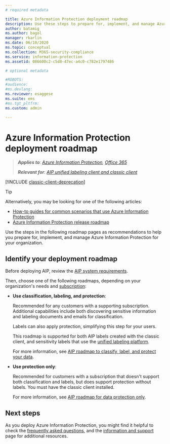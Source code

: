 ```yaml
---
# required metadata

title: Azure Information Protection deployment roadmap
description: Use these steps to prepare for, implement, and manage Azure Information Protection for your organization.
author: batamig
ms.author: bagol
manager: rkarlin
ms.date: 06/10/2020
ms.topic: conceptual
ms.collection: M365-security-compliance
ms.service: information-protection
ms.assetid: 086600c2-c5d8-47ec-a4c0-c782e1797486

# optional metadata

#ROBOTS:
#audience:
#ms.devlang:
ms.reviewer: esaggese
ms.suite: ems
#ms.tgt_pltfrm:
ms.custom: admin

---
```


# Azure Information Protection deployment roadmap

>***Applies to**: [Azure Information Protection](https://azure.microsoft.com/pricing/details/information-protection), [Office 365](https://download.microsoft.com/download/E/C/F/ECF42E71-4EC0-48FF-AA00-577AC14D5B5C/Azure_Information_Protection_licensing_datasheet_EN-US.pdf)*
>
>***Relevant for**: [AIP unified labeling client and classic client](faqs.md#whats-the-difference-between-the-azure-information-protection-classic-and-unified-labeling-clients)*


[!INCLUDE [classic-client-deprecation](../includes/classic-client-deprecation.md)]

> [!TIP]
> Alternatively, you may be looking for one of the following articles:
> - [How-to guides for common scenarios that use Azure Information Protection](how-to-guides.md)
>- [Azure Information Protection release roadmap](information-support.md#information-about-new-releases-and-updates)

Use the steps in the following roadmap pages as recommendations to help you prepare for, implement, and manage Azure Information Protection for your organization.

## Identify your deployment roadmap

Before deploying AIP, review the [AIP system requirements](./requirements.md).

Then, choose one of the following roadmaps, depending on your organization's needs and [subscription](https://azure.microsoft.com/pricing/details/information-protection/):

- **Use classification, labeling, and protection**:

    Recommended for any customers with a supporting subscription. Additional capabilities include both discovering sensitive information and labeling documents and emails for classification. 

    Labels can also apply protection, simplifying this step for your users. 

    This roadmap is supported for both AIP labels created with the classic client, and sensitivity labels that use the [unified labeling platform](faqs.md#how-can-i-determine-if-my-tenant-is-on-the-unified-labeling-platform).

    For more information, see [AIP roadmap to classify, label, and protect your data](deployment-roadmap-classify-label-protect.md).

- **Use protection only**: 

    Recommended for customers with a subscription that doesn't support both classification and labels, but does support protection without labels. You must have the classic client installed.

    For more information, see [AIP roadmap for data protection only](deployment-roadmap-protect-only.md).

## Next steps

As you deploy Azure Information Protection, you might find it helpful to check the [frequently asked questions](faqs.md), and the [information and support](information-support.md) page for additional resources.